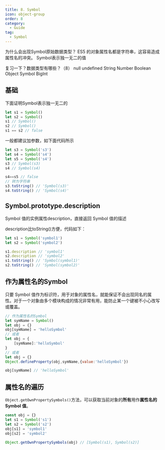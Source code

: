 ```yaml
---
title: 8. Symbol   
icon: object-group
order: 8
category:
  - Guide
tag:
  - Symbol 
---
```


为什么会出现Symbol原始数据类型？
ES5 的对象属性名都是字符串，这容易造成属性名的冲突。
Symbol表示独一无二的值

复习一下？数据类型有哪些？（8）
null undefined String Number Boolean Object Symbol BigInt

## 基础
下面证明Symbol表示独一无二的
```js
let s1 = Symbol()
let s2 = Symbol()
s1 // Symbol()
s2 // Symbol()
s1 == s2 // false
```
一般都建议加参数，如下面代码所示
```js
let s3 = Symbol('s3')
let s4 = Symbol('s4')
let s5 = Symbol('s4')
s3 // Symbol(s3)
s4 // Symbol(s4)

s4==s5 // false
// 转为字符串
s3.toString() // 'Symbol(s3)'
s4.toString() // 'Symbol(s4)' 
```

## Symbol.prototype.description
Symbol 值的实例属性description，直接返回 Symbol 值的描述

description比toString()方便，代码如下：
 ```js
let s1 = Symbol('symbol1')
let s2 = Symbol('symbol2')
 
s1.description // 'symbol1'
s2.description // 'symbol2'
s1.toString() // 'Symbol(symbol1)'
s2.toString() // 'Symbol(symbol2)'
```
## 作为属性名的Symbol
只要 Symbol 值作为标识符，用于对象的属性名，就能保证不会出现同名的属性。对于一个对象由多个模块构成的情况非常有用，能防止某一个键被不小心改写或覆盖。
```js
// 作为属性名的Symbol
let symName = Symbol()
let obj = {}
obj[symName] = 'helloSymbol'
// 或者
let obj = {
    [symName]:'helloSymbol'
}
// 或者
let obj = {}
Object.defineProperty(obj,symName,{value:'helloSymbol'})

obj[symName] // 'helloSymbol'
```

## 属性名的遍历
`Object.getOwnPropertySymbols()`方法，可以获取当前对象的**所有**用作**属性名的 Symbol 值**。
```js
const obj = {}
let s1 = Symbol('s1')
let s2 = Symbol('s2')
obj[s1] = 'symbol1'
obj[s2] = 'symbol2'

Object.getOwnPropertySymbols(obj) // [Symbol(s1), Symbol(s2)]
```